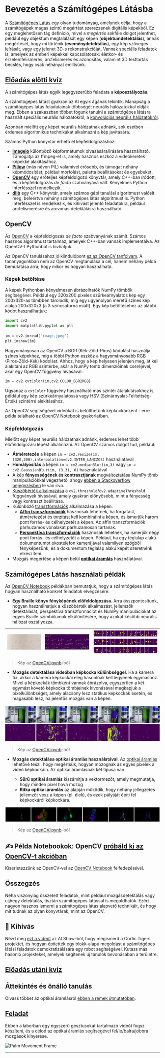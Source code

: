 <!--
CO_OP_TRANSLATOR_METADATA:
{
  "original_hash": "feeca98225cb420afc89415f24f63d92",
  "translation_date": "2025-09-23T11:11:10+00:00",
  "source_file": "lessons/4-ComputerVision/06-IntroCV/README.md",
  "language_code": "hu"
}
-->
# Bevezetés a Számítógépes Látásba

A [Számítógépes Látás](https://wikipedia.org/wiki/Computer_vision) egy olyan tudományág, amelynek célja, hogy a számítógépek magas szintű megértést szerezzenek digitális képekből. Ez egy meglehetősen tág definíció, mivel a *megértés* sokféle dolgot jelenthet, például egy objektum megtalálását egy képen (**objektumdetektálás**), annak megértését, hogy mi történik (**eseménydetektálás**), egy kép szöveges leírását, vagy egy jelenet 3D-s rekonstrukcióját. Vannak speciális feladatok is, amelyek az emberi képekkel kapcsolatosak: életkor- és érzelemfelismerés, arcfelismerés és azonosítás, valamint 3D testtartás becslés, hogy csak néhányat említsünk.

## [Előadás előtti kvíz](https://ff-quizzes.netlify.app/en/ai/quiz/11)

A számítógépes látás egyik legegyszerűbb feladata a **képosztályozás**.

A számítógépes látást gyakran az AI egyik ágának tekintik. Manapság a számítógépes látás feladatainak többségét neurális hálózatokkal oldják meg. Ebben a szakaszban többet fogunk tanulni a számítógépes látásra használt speciális neurális hálózatokról, a [konvolúciós neurális hálózatokról](../07-ConvNets/README.md).

Azonban mielőtt egy képet neurális hálózatnak adnánk, sok esetben érdemes algoritmikus technikákat alkalmazni a kép javítására.

Számos Python könyvtár érhető el képfeldolgozáshoz:

* **[imageio](https://imageio.readthedocs.io/en/stable/)** különböző képformátumok olvasására/írására használható. Támogatja az ffmpeg-et is, amely hasznos eszköz a videókeretek képekké alakításához.
* **[Pillow](https://pillow.readthedocs.io/en/stable/index.html)** (más néven PIL) valamivel erősebb, és támogat néhány képmódosítást, például morfolást, paletta beállításokat és egyebeket.
* **[OpenCV](https://opencv.org/)** egy erőteljes képfeldolgozó könyvtár, amely C++-ban íródott, és a képfeldolgozás *de facto* szabványává vált. Kényelmes Python interfésszel rendelkezik.
* **[dlib](http://dlib.net/)** egy C++ könyvtár, amely számos gépi tanulási algoritmust valósít meg, beleértve néhány számítógépes látás algoritmust is. Python interfésszel is rendelkezik, és kihívást jelentő feladatokra, például arcfelismerésre és arcvonás detektálásra használható.

## OpenCV

Az [OpenCV](https://opencv.org/) a képfeldolgozás *de facto* szabványának számít. Számos hasznos algoritmust tartalmaz, amelyek C++-ban vannak implementálva. Az OpenCV-t Pythonból is hívhatjuk.

Az OpenCV tanulásához jó kiindulópont [ez az OpenCV tanfolyam](https://learnopencv.com/getting-started-with-opencv/). A tananyagunkban nem az OpenCV megtanulása a cél, hanem néhány példa bemutatása arra, hogy mikor és hogyan használható.

### Képek betöltése

A képek Pythonban kényelmesen ábrázolhatók NumPy tömbök segítségével. Például egy 320x200 pixeles szürkeárnyalatos kép egy 200x320-as tömbben tárolódik, míg egy ugyanolyan méretű színes kép alakja 200x320x3 (a 3 színcsatorna miatt). Egy kép betöltéséhez az alábbi kódot használhatjuk:

```python
import cv2
import matplotlib.pyplot as plt

im = cv2.imread('image.jpeg')
plt.imshow(im)
```

Hagyományosan az OpenCV a BGR (Kék-Zöld-Piros) kódolást használja színes képekhez, míg a többi Python eszköz a hagyományosabb RGB (Piros-Zöld-Kék) kódolást. Ahhoz, hogy a kép helyesen jelenjen meg, át kell alakítani az RGB színtérbe, akár a NumPy tömb dimenzióinak cseréjével, akár egy OpenCV függvény hívásával:

```python
im = cv2.cvtColor(im,cv2.COLOR_BGR2RGB)
```

Ugyanaz a `cvtColor` függvény használható más színtér átalakításokhoz is, például egy kép szürkeárnyalatossá vagy HSV (Színárnyalat-Telítettség-Érték) színtérré alakításához.

Az OpenCV segítségével videókat is betölthetünk képkockánként - erre példa található az [OpenCV Notebook](OpenCV.ipynb) gyakorlatban.

### Képfeldolgozás

Mielőtt egy képet neurális hálózatnak adnánk, érdemes lehet több előfeldolgozási lépést alkalmazni. Az OpenCV számos dolgot tud, például:

* **Átméretezés** a képen `im = cv2.resize(im, (320,200),interpolation=cv2.INTER_LANCZOS)` használatával
* **Homályosítás** a képen `im = cv2.medianBlur(im,3)` vagy `im = cv2.GaussianBlur(im, (3,3), 0)` használatával
* A kép **fényességének és kontrasztjának** megváltoztatása NumPy tömb manipulációkkal végezhető, ahogy [ebben a Stackoverflow bejegyzésben](https://stackoverflow.com/questions/39308030/how-do-i-increase-the-contrast-of-an-image-in-python-opencv) le van írva.
* [Küszöbérték alkalmazása](https://docs.opencv.org/4.x/d7/d4d/tutorial_py_thresholding.html) a `cv2.threshold`/`cv2.adaptiveThreshold` függvények hívásával, amely gyakran előnyösebb, mint a fényesség vagy kontraszt beállítása.
* Különböző [transzformációk](https://docs.opencv.org/4.5.5/da/d6e/tutorial_py_geometric_transformations.html) alkalmazása a képen:
    - **[Affin transzformációk](https://docs.opencv.org/4.5.5/d4/d61/tutorial_warp_affine.html)** hasznosak lehetnek, ha forgatást, átméretezést és torzítást kell kombinálni a képen, és ismerjük három pont forrás- és célhelyzetét a képen. Az affin transzformációk párhuzamos vonalakat párhuzamosan tartanak.
    - **[Perspektíva transzformációk](https://medium.com/analytics-vidhya/opencv-perspective-transformation-9edffefb2143)** hasznosak lehetnek, ha ismerjük négy pont forrás- és célhelyzetét a képen. Például, ha egy téglalap alakú dokumentumot okostelefon kamerájával valamilyen szögből fényképezünk, és a dokumentum téglalap alakú képét szeretnénk elkészíteni.
* Mozgás megértése a képen belül **[optikai áramlás](https://docs.opencv.org/4.5.5/d4/dee/tutorial_optical_flow.html)** használatával.

## Számítógépes Látás használati példák

Az [OpenCV Notebook](OpenCV.ipynb) példákban bemutatjuk, hogy a számítógépes látás hogyan használható konkrét feladatok elvégzésére:

* **Egy Braille könyv fényképének előfeldolgozása**. Arra összpontosítunk, hogyan használhatjuk a küszöbérték alkalmazást, jellemzők detektálását, perspektíva transzformációt és NumPy manipulációkat az egyes Braille szimbólumok elkülönítésére, hogy azokat később neurális hálózat osztályozza.

![Braille kép](../../../../../translated_images/braille.341962ff76b1bd7044409371d3de09ced5028132aef97344ea4b7468c1208126.hu.jpeg) | ![Braille kép előfeldolgozva](../../../../../translated_images/braille-result.46530fea020b03c76aac532d7d6eeef7f6fb35b55b1001cd21627907dabef3ed.hu.png) | ![Braille szimbólumok](../../../../../translated_images/braille-symbols.0159185ab69d533909dc4d7d26a1971b51401c6a80eb3a5584f250ea880af88b.hu.png)
----|-----|-----

> Kép az [OpenCV.ipynb](OpenCV.ipynb)-ből

* **Mozgás detektálása videóban képkocka különbséggel**. Ha a kamera fix, akkor a kamera képkockái elég hasonlóak kell legyenek egymáshoz. Mivel a képkockák tömbként vannak ábrázolva, egyszerűen a két egymást követő képkocka tömbjeinek kivonásával megkapjuk a pixelkülönbséget, amely alacsony lesz statikus képkockák esetén, és magasabb lesz, ha jelentős mozgás van a képen.

![Videó képkockák és képkocka különbségek képe](../../../../../translated_images/frame-difference.706f805491a0883c938e16447bf5eb2f7d69e812c7f743cbe7d7c7645168f81f.hu.png)

> Kép az [OpenCV.ipynb](OpenCV.ipynb)-ből

* **Mozgás detektálása optikai áramlás használatával**. Az [optikai áramlás](https://docs.opencv.org/3.4/d4/dee/tutorial_optical_flow.html) lehetővé teszi, hogy megértsük, hogyan mozognak az egyes pixelek a videó képkockáin. Az optikai áramlásnak két típusa van:

   - **Sűrű optikai áramlás** kiszámítja a vektormezőt, amely megmutatja, hogy minden pixel hova mozog
   - **Ritka optikai áramlás** az alapján működik, hogy néhány jellegzetes jellemzőt vesz a képen (pl. élek), és ezek pályáját építi fel képkockáról képkockára.

![Optikai áramlás képe](../../../../../translated_images/optical.1f4a94464579a83a10784f3c07fe7228514714b96782edf50e70ccd59d2d8c4f.hu.png)

> Kép az [OpenCV.ipynb](OpenCV.ipynb)-ből

## ✍️ Példa Notebookok: OpenCV [próbáld ki az OpenCV-t akcióban](OpenCV.ipynb)

Kísérletezzünk az OpenCV-vel az [OpenCV Notebook](OpenCV.ipynb) felfedezésével.

## Összegzés

Néha viszonylag összetett feladatok, mint például mozgásdetektálás vagy ujjhegy detektálás, tisztán számítógépes látással is megoldhatók. Ezért nagyon hasznos ismerni a számítógépes látás alapvető technikáit, és hogy mit tudnak az olyan könyvtárak, mint az OpenCV.

## 🚀 Kihívás

Nézd meg [ezt a videót](https://docs.microsoft.com/shows/ai-show/ai-show--2021-opencv-ai-competition--grand-prize-winners--cortic-tigers--episode-32?WT.mc_id=academic-77998-cacaste) az AI Show-ból, hogy megismerd a Cortic Tigers projektet, és hogyan építettek egy blokk-alapú megoldást a számítógépes látási feladatok demokratizálására egy robot segítségével. Kutass más hasonló projekteket, amelyek segítenek új tanulók bevonásában a területre.

## [Előadás utáni kvíz](https://ff-quizzes.netlify.app/en/ai/quiz/12)

## Áttekintés és önálló tanulás

Olvass többet az optikai áramlásról [ebben a remek útmutatóban](https://learnopencv.com/optical-flow-in-opencv/).

## [Feladat](lab/README.md)

Ebben a laborban egy egyszerű gesztusokat tartalmazó videót fogsz készíteni, és a célod az optikai áramlás segítségével fel/le/balra/jobbra mozgások kinyerése.

<img src="images/palm-movement.png" width="30%" alt="Palm Movement Frame"/>

---

